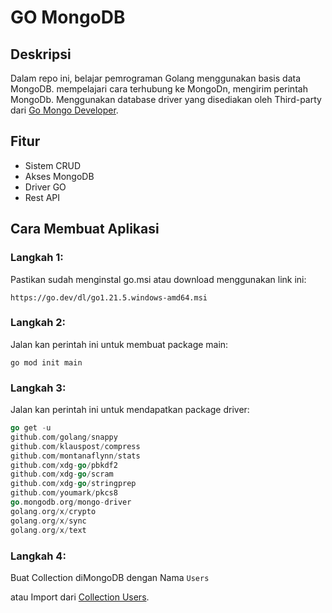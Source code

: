 # GO MongoDB

## Deskripsi

Dalam repo ini, belajar pemrograman Golang menggunakan basis data MongoDB. mempelajari cara terhubung ke MongoDn, mengirim perintah MongoDb. Menggunakan database driver yang disediakan oleh Third-party dari [Go Mongo Developer](go.mongodb.org/mongo-driver).

## Fitur

- Sistem CRUD
- Akses MongoDB
- Driver GO
- Rest API

## Cara Membuat Aplikasi

### Langkah 1: 

Pastikan sudah menginstal go.msi atau download menggunakan link ini:
```
https://go.dev/dl/go1.21.5.windows-amd64.msi
```

### Langkah 2: 

Jalan kan perintah ini untuk membuat package main:
```
go mod init main
```

### Langkah 3: 

Jalan kan perintah ini untuk mendapatkan package driver:
```go
go get -u 
github.com/golang/snappy 
github.com/klauspost/compress 
github.com/montanaflynn/stats 
github.com/xdg-go/pbkdf2 
github.com/xdg-go/scram 
github.com/xdg-go/stringprep 
github.com/youmark/pkcs8 
go.mongodb.org/mongo-driver 
golang.org/x/crypto 
golang.org/x/sync 
golang.org/x/text
```

### Langkah 4: 

Buat Collection diMongoDB dengan Nama ``` Users ``` 

atau Import dari [Collection Users](go.mongodb.org/mongo-driver).
